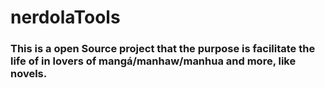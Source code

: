 # nerdolaTools

### This is a open Source project that the purpose is facilitate the life of in lovers of mangá/manhaw/manhua and more, like novels.
